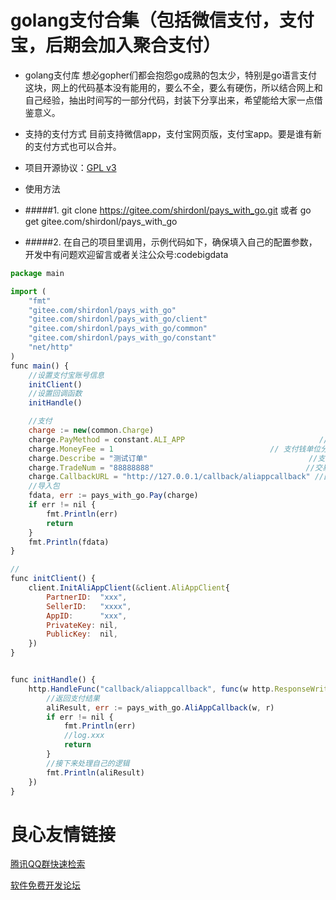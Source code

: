# golang支付合集（包括微信支付，支付宝，后期会加入聚合支付）

* golang支付库
想必gopher们都会抱怨go成熟的包太少，特别是go语言支付这块，网上的代码基本没有能用的，要么不全，要么有硬伤，所以结合网上和自己经验，抽出时间写的一部分代码，封装下分享出来，希望能给大家一点借鉴意义。
* 支持的支付方式
目前支持微信app，支付宝网页版，支付宝app。要是谁有新的支付方式也可以合并。

* 项目开源协议：[GPL v3](https://opensource.org/licenses/GPL-3.0)    

* 使用方法

*  #####1. git clone https://gitee.com/shirdonl/pays_with_go.git 或者 go get gitee.com/shirdonl/pays_with_go

*  #####2. 在自己的项目里调用，示例代码如下，确保填入自己的配置参数，开发中有问题欢迎留言或者关注公众号:codebigdata

```javascript
package main

import (
    "fmt"
    "gitee.com/shirdonl/pays_with_go"
	"gitee.com/shirdonl/pays_with_go/client"
	"gitee.com/shirdonl/pays_with_go/common"
	"gitee.com/shirdonl/pays_with_go/constant"
	"net/http"
)
func main() {
	//设置支付宝账号信息
	initClient()
	//设置回调函数
	initHandle()

	//支付
	charge := new(common.Charge)
	charge.PayMethod = constant.ALI_APP                              //支付方式
	charge.MoneyFee = 1                                   // 支付钱单位分
	charge.Describe = "测试订单"                                    //支付描述
	charge.TradeNum = "88888888"                                  //交易号
	charge.CallbackURL = "http://127.0.0.1/callback/aliappcallback" //回调地址必须跟下面一样
    //导入包
	fdata, err := pays_with_go.Pay(charge)
	if err != nil {
		fmt.Println(err)
		return
	}
	fmt.Println(fdata)
}

//
func initClient() {
	client.InitAliAppClient(&client.AliAppClient{
		PartnerID:  "xxx",
		SellerID:   "xxxx",
		AppID:      "xxx",
		PrivateKey: nil,
		PublicKey:  nil,
	})
}


func initHandle() {
	http.HandleFunc("callback/aliappcallback", func(w http.ResponseWriter, r *http.Request) {
		//返回支付结果
		aliResult, err := pays_with_go.AliAppCallback(w, r)
		if err != nil {
			fmt.Println(err)
			//log.xxx
			return
		}
		//接下来处理自己的逻辑
		fmt.Println(aliResult)
	})
}
```

 # 良心友情链接

[腾讯QQ群快速检索](http://u.720life.cn/s/8cf73f7c)

[软件免费开发论坛](http://u.720life.cn/s/bbb01dc0)